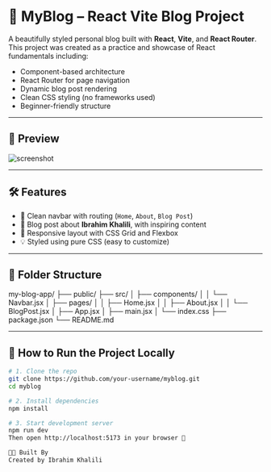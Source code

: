 # 🚀 MyBlog – React Vite Blog Project

A beautifully styled personal blog built with **React**, **Vite**, and **React Router**.  
This project was created as a practice and showcase of React fundamentals including:

- Component-based architecture  
- React Router for page navigation  
- Dynamic blog post rendering  
- Clean CSS styling (no frameworks used)  
- Beginner-friendly structure

---

## 📸 Preview

![screenshot](./preview.png) <!-- optional, you can add one later -->

---

## 🛠️ Features

- 🔗 Clean navbar with routing (`Home`, `About`, `Blog Post`)
- 📄 Blog post about **Ibrahim Khalili**, with inspiring content
- 📱 Responsive layout with CSS Grid and Flexbox
- 💡 Styled using pure CSS (easy to customize)

---

## 📂 Folder Structure

my-blog-app/
├── public/
├── src/
│ ├── components/
│ │ └── Navbar.jsx
│ ├── pages/
│ │ ├── Home.jsx
│ │ ├── About.jsx
│ │ └── BlogPost.jsx
│ ├── App.jsx
│ ├── main.jsx
│ └── index.css
├── package.json
└── README.md


---

## 🧪 How to Run the Project Locally

```bash
# 1. Clone the repo
git clone https://github.com/your-username/myblog.git
cd myblog

# 2. Install dependencies
npm install

# 3. Start development server
npm run dev
Then open http://localhost:5173 in your browser 🚀

👨‍💻 Built By
Created by Ibrahim Khalili 